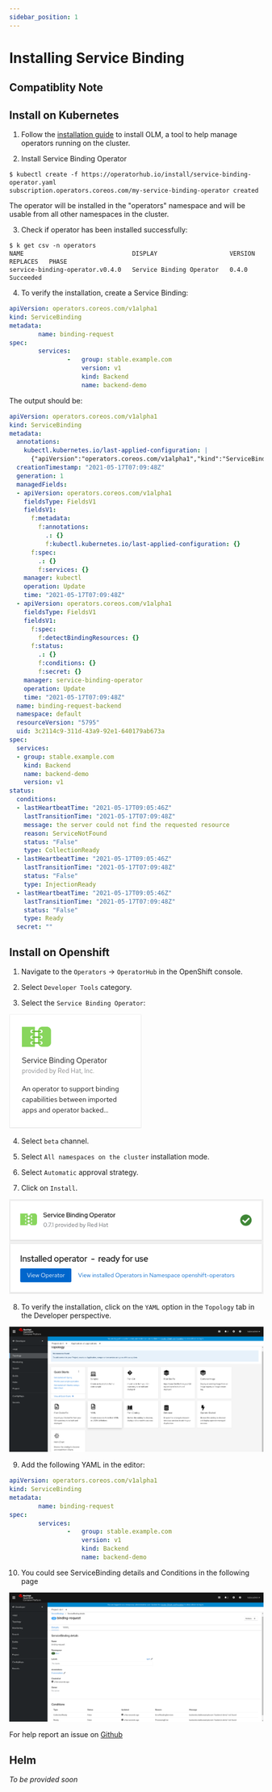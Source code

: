 ```yaml
---
sidebar_position: 1
---
```


# Installing Service Binding

## Compatiblity Note

## Install on Kubernetes

1. Follow the [installation guide](https://github.com/operator-framework/operator-lifecycle-manager/blob/master/doc/install/install.md) to install OLM, a tool to help manage operators running on the cluster.

2. Install Service Binding Operator

```console
$ kubectl create -f https://operatorhub.io/install/service-binding-operator.yaml
subscription.operators.coreos.com/my-service-binding-operator created
```

The operator will be installed in the "operators" namespace and will be usable from all other namespaces in the cluster.

3. Check if operator has been installed successfully:

```console
$ k get csv -n operators
NAME                              DISPLAY                    VERSION   REPLACES   PHASE
service-binding-operator.v0.4.0   Service Binding Operator   0.4.0                Succeeded

```

4. To verify the installation, create a Service Binding:

```yaml
apiVersion: operators.coreos.com/v1alpha1
kind: ServiceBinding
metadata:
        name: binding-request
spec:
        services:
                -   group: stable.example.com
                    version: v1
                    kind: Backend
                    name: backend-demo
```

The output should be:

```yaml
apiVersion: operators.coreos.com/v1alpha1
kind: ServiceBinding
metadata:
  annotations:
    kubectl.kubernetes.io/last-applied-configuration: |
      {"apiVersion":"operators.coreos.com/v1alpha1","kind":"ServiceBinding","metadata":{"annotations":{},"name":"binding-request-backend","namespace":"default"},"spec":{"services":[{"group":"stable.example.com","kind":"Backend","name":"backend-demo","version":"v1"}]}}
  creationTimestamp: "2021-05-17T07:09:48Z"
  generation: 1
  managedFields:
  - apiVersion: operators.coreos.com/v1alpha1
    fieldsType: FieldsV1
    fieldsV1:
      f:metadata:
        f:annotations:
          .: {}
          f:kubectl.kubernetes.io/last-applied-configuration: {}
      f:spec:
        .: {}
        f:services: {}
    manager: kubectl
    operation: Update
    time: "2021-05-17T07:09:48Z"
  - apiVersion: operators.coreos.com/v1alpha1
    fieldsType: FieldsV1
    fieldsV1:
      f:spec:
        f:detectBindingResources: {}
      f:status:
        .: {}
        f:conditions: {}
        f:secret: {}
    manager: service-binding-operator
    operation: Update
    time: "2021-05-17T07:09:48Z"
  name: binding-request-backend
  namespace: default
  resourceVersion: "5795"
  uid: 3c2114c9-311d-43a9-92e1-640179ab673a
spec:
  services:
  - group: stable.example.com
    kind: Backend
    name: backend-demo
    version: v1
status:
  conditions:
  - lastHeartbeatTime: "2021-05-17T09:05:46Z"
    lastTransitionTime: "2021-05-17T07:09:48Z"
    message: the server could not find the requested resource
    reason: ServiceNotFound
    status: "False"
    type: CollectionReady
  - lastHeartbeatTime: "2021-05-17T09:05:46Z"
    lastTransitionTime: "2021-05-17T07:09:48Z"
    status: "False"
    type: InjectionReady
  - lastHeartbeatTime: "2021-05-17T09:05:46Z"
    lastTransitionTime: "2021-05-17T07:09:48Z"
    status: "False"
    type: Ready
  secret: ""

```

## Install on Openshift

1. Navigate to the `Operators` -> `OperatorHub` in the OpenShift console.

2. Select `Developer Tools` category.

3. Select the `Service Binding Operator`:

![Service Binding Operator](https://github.com/redhat-developer/service-binding-operator/blob/master/assets/operator-hub-sbo-screenshot.png)

4. Select `beta` channel.

5. Select `All namespaces on the cluster` installation mode.

6. Select `Automatic` approval strategy.

7. Click on `Install`.

![Service Binding Operator](../../static/img/docs/sb_successful_install.png)

8. To verify the installation, click on the `YAML` option in the `Topology` tab in the Developer perspective.

![Service Binding Operator](../../static/img/docs/sb_add_yaml.png)

9. Add the following YAML in the editor:

```yaml
apiVersion: operators.coreos.com/v1alpha1
kind: ServiceBinding
metadata:
        name: binding-request
spec:
        services:
                -   group: stable.example.com
                    version: v1
                    kind: Backend
                    name: backend-demo
```

10. You could see ServiceBinding details and Conditions in the following page

![Service Binding Operator](../../static/img/docs/sb_success.png)

For help report an issue on [Github](https://github.com/redhat-developer/service-binding-operator)

## Helm

_To be provided soon_


